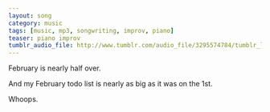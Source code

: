 ```yaml
---
layout: song
category: music
tags: [music, mp3, songwriting, improv, piano]
teaser: piano improv
tumblr_audio_file: http://www.tumblr.com/audio_file/3295574784/tumblr_lgmigxaAeU1qzo4ep
---
```


February is nearly half over.

And my February todo list is nearly as big as it was on the 1st.

Whoops.
